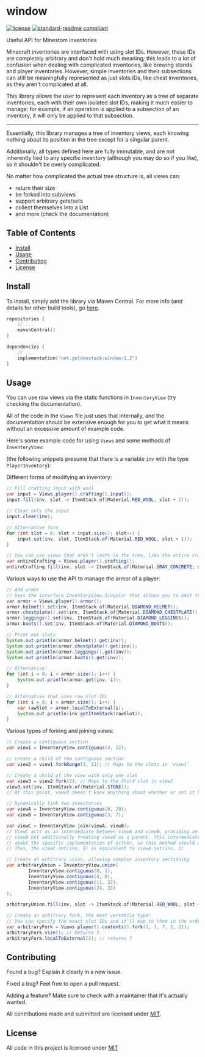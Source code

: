 # window

[![license](https://img.shields.io/github/license/GoldenStack/window?style=for-the-badge&color=dd2233)](LICENSE)
[![standard-readme compliant](https://img.shields.io/badge/readme%20style-standard-brightgreen.svg?style=for-the-badge)](https://github.com/RichardLitt/standard-readme)

Useful API for Minestom inventories

Minecraft inventories are interfaced with using slot IDs. However, these IDs are completely arbitrary and don't hold
much meaning; this leads to a lot of confusion when dealing with complicated inventories, like brewing stands and player
inventories. However, simple inventories and their subsections can still be meaningfully represented as just slots IDs,
like chest inventories, as they aren't complicated at all.

This library allows the user to represent each inventory as a tree of separate inventories, each with their own isolated
slot IDs, making it much easier to manage: for example, if an operation is applied to a subsection of an inventory, it
will only be applied to that subsection.

--- 

Essentially, this library manages a tree of inventory views, each knowing nothing about its position in the tree except
for a singular parent.

Additionally, all types defined here are fully immutable, and are not inherently tied to any specific inventory
(although you may do so if you like), so it shouldn't be overly complicated.

No matter how complicated the actual tree structure is, all views can:
- return their size
- be forked into subviews
- support arbitrary gets/sets
- collect themselves into a List<ItemStack>
- and more (check the documentation)

## Table of Contents
- [Install](#install)
- [Usage](#usage)
- [Contributing](#contributing)
- [License](#license)

## Install

To install, simply add the library via Maven Central. For more info (and details for other build tools),
go [here](https://central.sonatype.com/artifact/net.goldenstack/window).

``` kts
repositories {
    // ...
    mavenCentral()
}

dependencies {
    // ...
    implementation("net.goldenstack:window:1.2")
}
```

## Usage

You can use raw views via the static functions in `InventoryView` (try checking the documentation).

All of the code in the `Views` file just uses that internally, and the documentation should be extensive enough for you
to get what it means without an excessive amount of example code.

Here's some example code for using `Views` and some methods of `InventoryView`:

(the following snippets presume that there is a variable `inv` with the type `PlayerInventory`):

Different forms of modifying an inventory:
``` java
// Fill crafting input with wool
var input = Views.player().crafting().input();
input.fill(inv, slot -> ItemStack.of(Material.RED_WOOL, slot + 1));

// Clear only the input
input.clear(inv);

// Alternative form
for (int slot = 0; slot < input.size(); slot++) {
    input.set(inv, slot, ItemStack.of(Material.RED_WOOL, slot + 1));
}

// You can use views that aren't leafs in the tree, like the entire crafting menu (both the input and the result)
var entireCrafting = Views.player().crafting();
entireCrafting.fill(inv, slot -> ItemStack.of(Material.GRAY_CONCRETE, slot + 1));
```

Various ways to use the API to manage the armor of a player:
``` java
// Add armor
// Uses the interface InventoryView.Singular that allows you to omit the slot ID when getting and setting items
var armor = Views.player().armor();
armor.helmet().set(inv, ItemStack.of(Material.DIAMOND_HELMET));
armor.chestplate().set(inv, ItemStack.of(Material.DIAMOND_CHESTPLATE));
armor.leggings().set(inv, ItemStack.of(Material.DIAMOND_LEGGINGS));
armor.boots().set(inv, ItemStack.of(Material.DIAMOND_BOOTS));

// Print out slots
System.out.println(armor.helmet().get(inv));
System.out.println(armor.chestplate().get(inv));
System.out.println(armor.leggings().get(inv));
System.out.println(armor.boots().get(inv));

// Alternative:
for (int i = 0; i < armor.size(); i++) {
    System.out.println(armor.get(inv, i));
}

// Alternative that uses raw slot IDs
for (int i = 0; i < armor.size(); i++) {
    var rawSlot = armor.localToExternal(i);
    System.out.println(inv.getItemStack(rawSlot));
}
```

Various types of forking and joining views:
``` java
// Create a contiguous section
var view1 = InventoryView.contiguous(4, 22);

// Create a child of the contiguous section
var view2 = view1.forkRange(3, 11); // Maps to the slots in `view1`

// Create a child of the view with only one slot
var view3 = view2.fork(2); // Maps to the third slot in view2
view3.set(inv, ItemStack.of(Material.STONE));
// At this point, view3 doesn't know anything about whether or not it has a parent

// Dynamically link two inventories
var viewA = InventoryView.contiguous(0, 20);
var viewB = InventoryView.contiguous(3, 7);

var viewC = InventoryView.join(viewA, viewB);
// ViewC acts as an intermediate between viewA and viewB, providing an API equivalent to
// viewB but additionally treating viewA as a parent. This intermediate doesn't know anything
// about the specific implementation of either, so this method should work with any custom implementation.
// Thus, the viewC.set(inv, 0) is equivalent to viewA.set(inv, 3)

// Create an arbitrary union, allowing complex inventory sectioning
var arbitraryUnion = InventoryView.union(
        InventoryView.contiguous(0, 1),
        InventoryView.contiguous(4, 8),
        InventoryView.contiguous(11, 22),
        InventoryView.contiguous(24, 33)
);

arbitraryUnion.fill(inv, slot -> ItemStack.of(Material.RED_WOOL, slot + 1));

// Create an arbitrary fork, the most versatile type:
// You can specify the exact slot IDs and it'll map to them in the order specified
var arbitraryFork = Views.player().contents().fork(1, 3, 7, 2, 21);
arbitraryFork.size(); // Returns 5
arbitraryFork.localToExternal(2); // returns 7
```

## Contributing

Found a bug? Explain it clearly in a new issue.

Fixed a bug? Feel free to open a pull request.

Adding a feature? Make sure to check with a maintainer that it's actually wanted.

All contributions made and submitted are licensed under [MIT](LICENSE).

## License

All code in this project is licensed under [MIT](LICENSE)